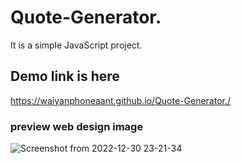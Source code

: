 # Quote-Generator.

It is a simple JavaScript project.

## Demo link is here

 https://waiyanphoneaant.github.io/Quote-Generator./
 
 ### preview web design image
 ![Screenshot from 2022-12-30 23-21-34](https://user-images.githubusercontent.com/116021611/210094433-5e57d944-aa7c-4bfd-86e9-e492115911c6.png)
